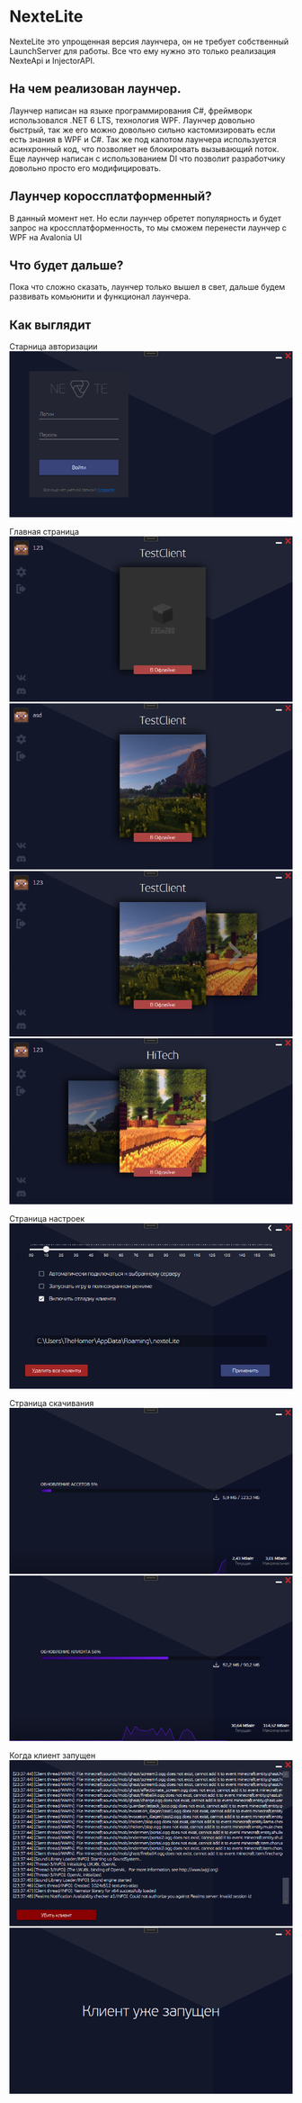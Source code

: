 # NexteLite
NexteLite это упрощенная версия лаунчера, он не требует собственный LaunchServer для работы. Все что ему нужно это только реализация NexteApi и InjectorAPI.

## На чем реализован лаунчер.
Лаунчер написан на языке программирования C#, фреймворк использовался .NET 6 LTS, технология WPF. Лаунчер довольно быстрый, так же его можно довольно сильно кастомизировать если есть знания в WPF и C#. Так же под капотом лаунчера используется асинхронный код, что позволяет не блокировать вызывающий поток. Еще лаунчер написан с использованием DI что позволит разработчику довольно просто его модифицировать.

## Лаунчер короссплатформенный?
В данный момент нет. Но если лаунчер обретет популярность и будет запрос на кроссплатформенность, то мы сможем перенести лаунчер с WPF на Avalonia UI


## Что будет дальше?
Пока что сложно сказать, лаунчер только вышел в свет, дальше будем развивать комьюнити и функционал лаунчера.

## Как выглядит

Старница авторизации
![alt text](/images/image-login.png "Старница авторизации")

Главная страница
![alt text](/images/image-main_no_image_one.png "Главная страница")
![alt text](/images/image-main_image_one.png "Главная страница")
![alt text](/images/image-main_image_multi.png "Главная страница")
![alt text](/images/image-main_image_multi_2.png "Главная страница")

Страница настроек
![alt text](/images/image_settings.png "Страница настроек")

Страница скачивания
![alt text](/images/image_download.png "Скачивание ассетов")
![alt text](/images/image_download_2.png "Скачивание ассетов")

Когда клиент запущен
![alt text](/images/image_console.png "В режиме дебаг, консоль отладочная")
![alt text](/images/image_running.png "заглушка")